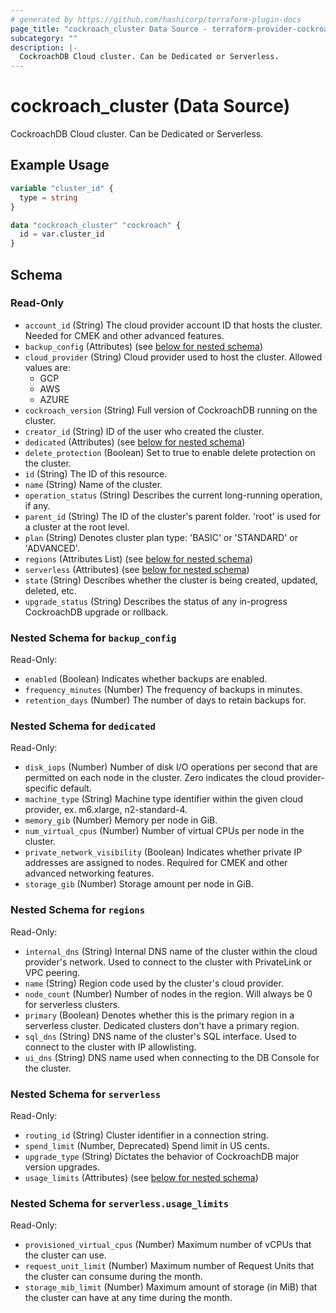 ```yaml
---
# generated by https://github.com/hashicorp/terraform-plugin-docs
page_title: "cockroach_cluster Data Source - terraform-provider-cockroach"
subcategory: ""
description: |-
  CockroachDB Cloud cluster. Can be Dedicated or Serverless.
---
```


# cockroach_cluster (Data Source)

CockroachDB Cloud cluster. Can be Dedicated or Serverless.

## Example Usage

```terraform
variable "cluster_id" {
  type = string
}

data "cockroach_cluster" "cockroach" {
  id = var.cluster_id
}
```

<!-- schema generated by tfplugindocs -->
## Schema

### Read-Only

- `account_id` (String) The cloud provider account ID that hosts the cluster. Needed for CMEK and other advanced features.
- `backup_config` (Attributes) (see [below for nested schema](#nestedatt--backup_config))
- `cloud_provider` (String) Cloud provider used to host the cluster. Allowed values are:
  * GCP
  * AWS
  * AZURE
- `cockroach_version` (String) Full version of CockroachDB running on the cluster.
- `creator_id` (String) ID of the user who created the cluster.
- `dedicated` (Attributes) (see [below for nested schema](#nestedatt--dedicated))
- `delete_protection` (Boolean) Set to true to enable delete protection on the cluster.
- `id` (String) The ID of this resource.
- `name` (String) Name of the cluster.
- `operation_status` (String) Describes the current long-running operation, if any.
- `parent_id` (String) The ID of the cluster's parent folder. 'root' is used for a cluster at the root level.
- `plan` (String) Denotes cluster plan type: 'BASIC' or 'STANDARD' or 'ADVANCED'.
- `regions` (Attributes List) (see [below for nested schema](#nestedatt--regions))
- `serverless` (Attributes) (see [below for nested schema](#nestedatt--serverless))
- `state` (String) Describes whether the cluster is being created, updated, deleted, etc.
- `upgrade_status` (String) Describes the status of any in-progress CockroachDB upgrade or rollback.

<a id="nestedatt--backup_config"></a>
### Nested Schema for `backup_config`

Read-Only:

- `enabled` (Boolean) Indicates whether backups are enabled.
- `frequency_minutes` (Number) The frequency of backups in minutes.
- `retention_days` (Number) The number of days to retain backups for.


<a id="nestedatt--dedicated"></a>
### Nested Schema for `dedicated`

Read-Only:

- `disk_iops` (Number) Number of disk I/O operations per second that are permitted on each node in the cluster. Zero indicates the cloud provider-specific default.
- `machine_type` (String) Machine type identifier within the given cloud provider, ex. m6.xlarge, n2-standard-4.
- `memory_gib` (Number) Memory per node in GiB.
- `num_virtual_cpus` (Number) Number of virtual CPUs per node in the cluster.
- `private_network_visibility` (Boolean) Indicates whether private IP addresses are assigned to nodes. Required for CMEK and other advanced networking features.
- `storage_gib` (Number) Storage amount per node in GiB.


<a id="nestedatt--regions"></a>
### Nested Schema for `regions`

Read-Only:

- `internal_dns` (String) Internal DNS name of the cluster within the cloud provider's network. Used to connect to the cluster with PrivateLink or VPC peering.
- `name` (String) Region code used by the cluster's cloud provider.
- `node_count` (Number) Number of nodes in the region. Will always be 0 for serverless clusters.
- `primary` (Boolean) Denotes whether this is the primary region in a serverless cluster. Dedicated clusters don't have a primary region.
- `sql_dns` (String) DNS name of the cluster's SQL interface. Used to connect to the cluster with IP allowlisting.
- `ui_dns` (String) DNS name used when connecting to the DB Console for the cluster.


<a id="nestedatt--serverless"></a>
### Nested Schema for `serverless`

Read-Only:

- `routing_id` (String) Cluster identifier in a connection string.
- `spend_limit` (Number, Deprecated) Spend limit in US cents.
- `upgrade_type` (String) Dictates the behavior of CockroachDB major version upgrades.
- `usage_limits` (Attributes) (see [below for nested schema](#nestedatt--serverless--usage_limits))

<a id="nestedatt--serverless--usage_limits"></a>
### Nested Schema for `serverless.usage_limits`

Read-Only:

- `provisioned_virtual_cpus` (Number) Maximum number of vCPUs that the cluster can use.
- `request_unit_limit` (Number) Maximum number of Request Units that the cluster can consume during the month.
- `storage_mib_limit` (Number) Maximum amount of storage (in MiB) that the cluster can have at any time during the month.

